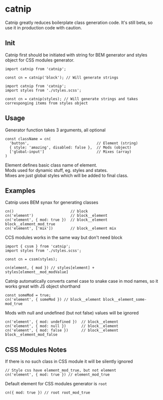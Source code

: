 # catnip

Catnip greatly reduces boilerplate class generation code. It's still beta, so use it in production code with caution.

## Init
Catnip first should be initiated with string for BEM generator and styles object for CSS modules generator.

```
import catnip from 'catnip';

const cn = catnip('block'); // Will generate strings
```

```
import catnip from 'catnip';
import styles from './styles.scss';

const cn = catnip(styles); // Will generate strings and takes corresponging items from styles object
```

## Usage
Generator function takes 3 arguments, all optional
```
const className = cn(
  'button',                               // Element (string)
  { style: 'amazing', disabled: false },  // Mods (object)
  ['global-input']                        // Mixes (array)
)
```
Element defines basic class name of element.  
Mods used for dynamic stuff, eg. styles and states.  
Mixes are just global styles which will be added to final class.

## Examples
Catnip uses BEM synax for generating classes
```
cn()                          // block
cn('element')                 // block__element
cn('element', { mod: true })  // block__element block__element_mod_true
cn('element', ['mix'])        // block__element mix
```

CCS modules works in the same way but don't need block
```
import { cssm } from 'catnip';
import styles from './styles.scss';

const cn = cssm(styles);

cn(element, { mod }) // styles[element] + styles[element__mod_modValue]
```

Catnip automatically converts camel case to snake case in mod names, so it works great with JS object shorthand
```
const someMod = true;
cn('element', { someMod }) // block__element block__element_some-mod_true
```

Mods with null and undefined (but not false) values will be ignored
```
cn('element', { mod: undefined })  // block__element
cn('element', { mod: null })       // block__element
cn('element', { mod: false })      // block__element block__element_mod_false
```

## CSS Modules Notes

If there is no such class in CSS module it will be silently ignored
```
// Style css have element_mod_true, but not element
cn('element', { mod: true }) // element_mod_true
```

Default element for CSS modules generator is `root`
```
cn({ mod: true }) // root root_mod_true
```